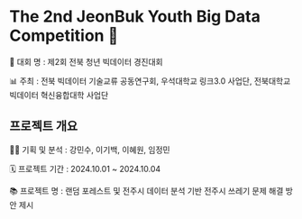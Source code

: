 # The 2nd JeonBuk Youth Big Data Competition 🛒

🥇 대회 명 : 제2회 전북 청년 빅데이터 경진대회 

📊 주최 : 전북 빅데이터 기술교류 공동연구회, 우석대학교 링크3.0 사업단, 전북대학교 빅데이터 혁신융합대학 사업단

## 프로젝트 개요

👩‍💻 기획 및 분석 : 강민수, 이기백, 이혜원, 임정민

🗓 프로젝트 기간 : 2024.10.01 ~ 2024.10.04

📚 프로젝트 명 : 랜덤 포레스트 및 전주시 데이터 분석 기반 전주시 쓰레기 문제 해결 방안 제시
